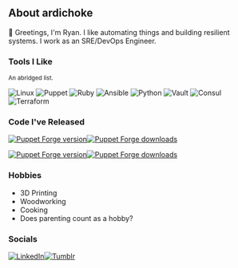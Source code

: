 ## About ardichoke

:wave: Greetings, I'm Ryan. I like automating things and building resilient systems. I work as an SRE/DevOps Engineer.

### Tools I Like
<sub>An abridged list.</sub>

![Linux](https://img.shields.io/badge/linux-blue?style=for-the-badge&logo=Linux&logoColor=black) ![Puppet](https://img.shields.io/badge/Puppet-black?style=for-the-badge&logo=Puppet) ![Ruby](https://img.shields.io/badge/ruby-red?style=for-the-badge&logo=Ruby) ![Ansible](https://img.shields.io/badge/ansible-black?style=for-the-badge&logo=Ansible) ![Python](https://img.shields.io/badge/python-yellow?style=for-the-badge&logo=Python) ![Vault](https://img.shields.io/badge/Vault-black?style=for-the-badge&logo=Vault) ![Consul](https://img.shields.io/badge/Consul-black?style=for-the-badge&logo=Consul) ![Terraform](https://img.shields.io/badge/Terraform-black?style=for-the-badge&logo=Terraform)

### Code I've Released
[![Puppet Forge version](https://img.shields.io/puppetforge/v/ardichoke/arpwatch?label=puppet-arpwatch&style=for-the-badge)![Puppet Forge downloads](https://img.shields.io/puppetforge/dt/ardichoke/arpwatch?style=for-the-badge)](https://forge.puppet.com/modules/ardichoke/arpwatch)

[![Puppet Forge version](https://img.shields.io/puppetforge/v/ardichoke/klipper?label=puppet-klipper&style=for-the-badge)![Puppet Forge downloads](https://img.shields.io/puppetforge/dt/ardichoke/klipper?style=for-the-badge)](https://forge.puppet.com/modules/ardichoke/klipper)

### Hobbies

- 3D Printing
- Woodworking
- Cooking
- Does parenting count as a hobby?

### Socials
[![LinkedIn](https://img.shields.io/badge/linkedin-0A66C2?style=for-the-badge&logo=LinkedIn)](https://linkedin.com/in/rdeshone)[![Tumblr](https://img.shields.io/badge/tumblr-36465D?style=for-the-badge&logo=Tumblr)](https://blog.ardichoke.info)
